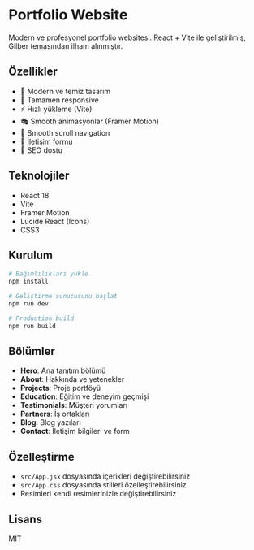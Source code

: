 # Portfolio Website

Modern ve profesyonel portfolio websitesi. React + Vite ile geliştirilmiş, Gilber temasından ilham alınmıştır.

## Özellikler

- 🎨 Modern ve temiz tasarım
- 📱 Tamamen responsive
- ⚡ Hızlı yükleme (Vite)
- 🎭 Smooth animasyonlar (Framer Motion)
- 🧭 Smooth scroll navigation
- 📧 İletişim formu
- 🎯 SEO dostu

## Teknolojiler

- React 18
- Vite
- Framer Motion
- Lucide React (Icons)
- CSS3

## Kurulum

```bash
# Bağımlılıkları yükle
npm install

# Geliştirme sunucusunu başlat
npm run dev

# Production build
npm run build
```

## Bölümler

- **Hero**: Ana tanıtım bölümü
- **About**: Hakkında ve yetenekler
- **Projects**: Proje portföyü
- **Education**: Eğitim ve deneyim geçmişi
- **Testimonials**: Müşteri yorumları
- **Partners**: İş ortakları
- **Blog**: Blog yazıları
- **Contact**: İletişim bilgileri ve form

## Özelleştirme

- `src/App.jsx` dosyasında içerikleri değiştirebilirsiniz
- `src/App.css` dosyasında stilleri özelleştirebilirsiniz
- Resimleri kendi resimlerinizle değiştirebilirsiniz

## Lisans

MIT
